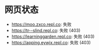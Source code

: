# 网页状态
- https://moo.zxco.repl.co: 失败
- https://tr--slind.repl.co: 失败 (403)
- https://learninggarden.repl.co: 失败 (403)
- https://apping.eywjx.repl.co: 失败 (403)
